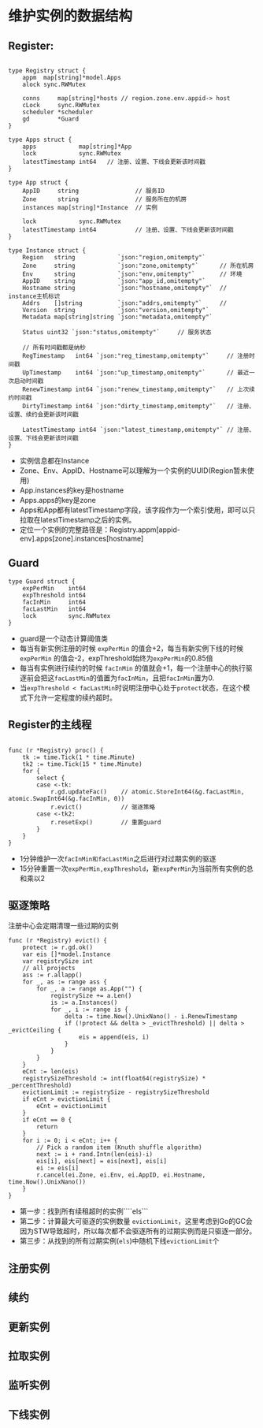 # 维护实例的数据结构

## Register:
````

type Registry struct {
	appm  map[string]*model.Apps
	alock sync.RWMutex
   
    conns     map[string]*hosts // region.zone.env.appid-> host
	cLock     sync.RWMutex
	scheduler *scheduler
	gd        *Guard
}

type Apps struct {
	apps            map[string]*App
	lock            sync.RWMutex
	latestTimestamp int64   // 注册、设置、下线会更新该时间戳
}

type App struct {
	AppID     string                // 服务ID
	Zone      string                // 服务所在的机房
	instances map[string]*Instance  // 实例

	lock            sync.RWMutex   
	latestTimestamp int64           // 注册、设置、下线会更新该时间戳
}

type Instance struct {
	Region   string            `json:"region,omitempty"`
	Zone     string            `json:"zone,omitempty"`      // 所在机房
	Env      string            `json:"env,omitempty"`       // 环境
	AppID    string            `json:"app_id,omitempty"`    
	Hostname string            `json:"hostname,omitempty"`  // instance主机标识
	Addrs    []string          `json:"addrs,omitempty"`     // 
	Version  string            `json:"version,omitempty"`
	Metadata map[string]string `json:"metadata,omitempty"`

	Status uint32 `json:"status,omitempty"`     // 服务状态

    // 所有时间戳都是纳秒
	RegTimestamp   int64 `json:"reg_timestamp,omitempty"`     // 注册时间戳
	UpTimestamp    int64 `json:"up_timestamp,omitempty"`      // 最近一次启动时间戳
	RenewTimestamp int64 `json:"renew_timestamp,omitempty"`   // 上次续约时间戳
	DirtyTimestamp int64 `json:"dirty_timestamp,omitempty"`   // 注册、设置、续约会更新该时间戳

	LatestTimestamp int64 `json:"latest_timestamp,omitempty"` // 注册、设置、下线会更新该时间戳
}

````
- 实例信息都在Instance
- Zone、Env、AppID、Hostname可以理解为一个实例的UUID(Region暂未使用)
- App.instances的key是hostname
- Apps.apps的key是zone
- Apps和App都有latestTimestamp字段，该字段作为一个索引使用，即可以只拉取在latestTimestamp之后的实例。
- 定位一个实例的完整路径是：Registry.appm[appid-env].apps[zone].instances[hostname]

## Guard

```
type Guard struct {
	expPerMin    int64
	expThreshold int64
	facInMin     int64
	facLastMin   int64
	lock         sync.RWMutex
}

```
- guard是一个动态计算阈值类
- 每当有新实例注册的时候 ```expPerMin``` 的值会+2，每当有新实例下线的时候 ```expPerMin``` 的值会-2，expThreshold始终为```expPerMin```的0.85倍
- 每当有实例进行续约的时候 ```facInMin``` 的值就会+1，每一个注册中心的执行驱逐前会把这```facLastMin```的值置为```facInMin```，且把```facInMin```置为0.
- 当```expThreshold < facLastMin```时说明注册中心处于```protect```状态，在这个模式下允许一定程度的续约超时。

## Register的主线程
```

func (r *Registry) proc() {
	tk := time.Tick(1 * time.Minute)
	tk2 := time.Tick(15 * time.Minute)
	for {
		select {
		case <-tk:
			r.gd.updateFac()    // atomic.StoreInt64(&g.facLastMin, atomic.SwapInt64(&g.facInMin, 0))
			r.evict()           // 驱逐策略
		case <-tk2:
			r.resetExp()        // 重置guard
		}
	}
}

```

- 1分钟维护一次```facInMin和facLastMin```之后进行对过期实例的驱逐
- 15分钟重置一次```expPerMin,expThreshold```，新```expPerMin```为当前所有实例的总和乘以2

## 驱逐策略
注册中心会定期清理一些过期的实例
```
func (r *Registry) evict() {
	protect := r.gd.ok()
	var eis []*model.Instance
	var registrySize int
	// all projects
	ass := r.allapp()
	for _, as := range ass {
		for _, a := range as.App("") {
			registrySize += a.Len()
			is := a.Instances()
			for _, i := range is {
				delta := time.Now().UnixNano() - i.RenewTimestamp
				if (!protect && delta > _evictThreshold) || delta > _evictCeiling {
					eis = append(eis, i)
				}
			}
		}
	}
	eCnt := len(eis)
	registrySizeThreshold := int(float64(registrySize) * _percentThreshold)
	evictionLimit := registrySize - registrySizeThreshold
	if eCnt > evictionLimit {
		eCnt = evictionLimit
	}
	if eCnt == 0 {
		return
	}
	for i := 0; i < eCnt; i++ {
		// Pick a random item (Knuth shuffle algorithm)
		next := i + rand.Intn(len(eis)-i)
		eis[i], eis[next] = eis[next], eis[i]
		ei := eis[i]
		r.cancel(ei.Zone, ei.Env, ei.AppID, ei.Hostname, time.Now().UnixNano())
	}
}

```

- 第一步：找到所有续租超时的实例````els```
- 第二步：计算最大可驱逐的实例数量 ```evictionLimit```，这里考虑到Go的GC会因为STW导致超时，所以每次都不会驱逐所有的过期实例而是只驱逐一部分。
- 第三步：从找到的所有过期实例(```els```)中随机下线```evictionLimit```个

## 注册实例

## 续约

## 更新实例

## 拉取实例

## 监听实例

## 下线实例